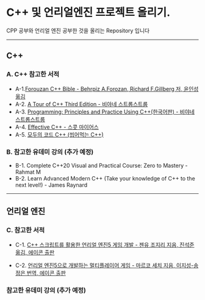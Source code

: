 # C++ 및 언리얼엔진 프로젝트 올리기.
 
 CPP 공부와 언리얼 엔진 공부한 것을 올리는 Repository 입니다 

-------------------------------------------------------
## C++

### A. C++ 참고한 서적

 * A-1.[Forouzan C++ Bible - Behrpiz A.Forozan, Richard F.Gillberg 저, 윤인성 옮김](https://product.kyobobook.co.kr/detail/S000001743779)
 * A-2. [A Tour of C++ Third Edition - 비야네 스트롭스트룹](https://product.kyobobook.co.kr/detail/S000213611373)
 * A-3. [Programming: Principles and Practice Using C++(한국어판) - 비야네 스트롭스트룹](https://product.kyobobook.co.kr/detail/S000000935796)
 * A-4. [Effective C++ - 스콧 마이어스](https://product.kyobobook.co.kr/detail/S000001962302)
 * A-5. [모두의 코드 C++ (씹어먹는 C++)](https://modoocode.com/)

### B. 참고한 유데미 강의 (추가 예정)

  * B-1. Complete C++20 Visual and Practical Course: Zero to Mastery - Rahmat M
  * B-2. Learn Advanced Modern C++ (Take your knowledge of C++ to the next level!) - James Raynard

-------------------------------------------------------------------------

## 언리얼 엔진 

 ### C. 참고한 서적 
 * C-1. [C++ 스크립트를 활용한 언리얼 엔진5 게임 개발 - 젠유 조지리 지음, 진석준 옮김, 에이콘 출판](https://product.kyobobook.co.kr/detail/S000214769623)
    
*  C-2. [언리얼 엔진5으로 개발하는 멀티플레이어 게임 - 마르코 세치 지음, 이지성-송정은 번역, 에이콘 출판](https://product.kyobobook.co.kr/detail/S000215817133)

### 참고한 유데미 강의 (추가 예정)
